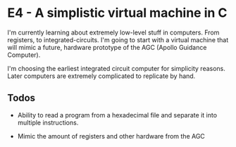 # E4 - A simplistic virtual machine in C

I'm currently learning about extremely low-level stuff in computers. From registers, to integrated-circuits. I'm going to start with a virtual machine that will mimic a future, hardware prototype of the AGC (Apollo Guidance Computer). 

I'm choosing the earliest integrated circuit computer for simplicity reasons. Later computers are extremely complicated to replicate by hand. 


## Todos

* Ability to read a program from a hexadecimal file and separate it into multiple instructions.

* Mimic the amount of registers and other hardware from the AGC


